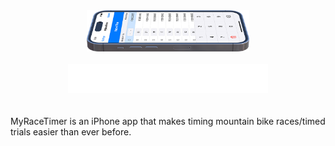 <div align="center">
    <picture>
        <img alt="mockup" src="./READMEImages/MRTMockup.png" width="260">
    </picture>
    <br>
    <br>
    <picture>
        <source media="(prefers-color-scheme: dark)" srcset="./READMEImages/MRTLogoWhite.png">
        <source media="(prefers-color-scheme: light)" srcset="./READMEImages/MRTLogo.png">
        <img alt="Logo" src="./READMEImages/MRTLogoWhite.png" width="320">
    </picture>
</div>
<br>
<br>
MyRaceTimer is an iPhone app that makes timing mountain bike races/timed trials easier than ever before.
